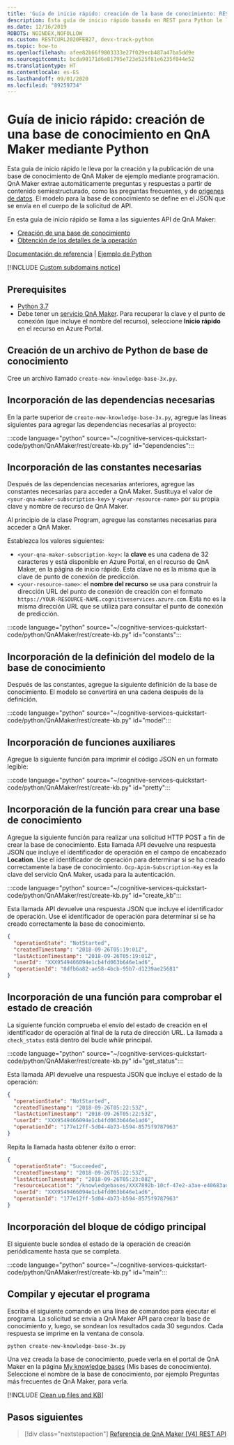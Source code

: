 ```yaml
---
title: 'Guía de inicio rápido: creación de la base de conocimiento: REST y Python en QnA Maker'
description: Esta guía de inicio rápido basada en REST para Python le lleva por la creación de una base de conocimiento de QnA Maker de ejemplo mediante programación, que aparecerá en el panel de Azure de su cuenta de la API de Cognitive Services.
ms.date: 12/16/2019
ROBOTS: NOINDEX,NOFOLLOW
ms.custom: RESTCURL2020FEB27, devx-track-python
ms.topic: how-to
ms.openlocfilehash: afee82b66f9803333e27f029ecb487a47ba5dd9e
ms.sourcegitcommit: bcda98171d6e81795e723e525f81e6235f044e52
ms.translationtype: HT
ms.contentlocale: es-ES
ms.lasthandoff: 09/01/2020
ms.locfileid: "89259734"
---
```

# <a name="quickstart-create-a-knowledge-base-in-qna-maker-using-python"></a>Guía de inicio rápido: creación de una base de conocimiento en QnA Maker mediante Python

Esta guía de inicio rápido le lleva por la creación y la publicación de una base de conocimiento de QnA Maker de ejemplo mediante programación. QnA Maker extrae automáticamente preguntas y respuestas a partir de contenido semiestructurado, como las preguntas frecuentes, y de [orígenes de datos](../Concepts/knowledge-base.md). El modelo para la base de conocimiento se define en el JSON que se envía en el cuerpo de la solicitud de API.

En esta guía de inicio rápido se llama a las siguientes API de QnA Maker:
* [Creación de una base de conocimiento](https://docs.microsoft.com/rest/api/cognitiveservices/qnamaker/knowledgebase/create)
* [Obtención de los detalles de la operación](https://docs.microsoft.com/rest/api/cognitiveservices/qnamaker/operations/getdetails)

[Documentación de referencia](https://docs.microsoft.com/rest/api/cognitiveservices/qnamaker/knowledgebase) | [Ejemplo de Python](https://github.com/Azure-Samples/cognitive-services-qnamaker-python/blob/master/documentation-samples/quickstarts/create-knowledge-base/create-new-knowledge-base-3x.py)

[!INCLUDE [Custom subdomains notice](../../../../includes/cognitive-services-custom-subdomains-note.md)]

## <a name="prerequisites"></a>Prerequisites

* [Python 3.7](https://www.python.org/downloads/)
* Debe tener un [servicio QnA Maker](../How-To/set-up-qnamaker-service-azure.md). Para recuperar la clave y el punto de conexión (que incluye el nombre del recurso), seleccione **Inicio rápido** en el recurso en Azure Portal.

## <a name="create-a-knowledge-base-python-file"></a>Creación de un archivo de Python de base de conocimiento

Cree un archivo llamado `create-new-knowledge-base-3x.py`.

## <a name="add-the-required-dependencies"></a>Incorporación de las dependencias necesarias

En la parte superior de `create-new-knowledge-base-3x.py`, agregue las líneas siguientes para agregar las dependencias necesarias al proyecto:

:::code language="python" source="~/cognitive-services-quickstart-code/python/QnAMaker/rest/create-kb.py" id="dependencies":::

## <a name="add-the-required-constants"></a>Incorporación de las constantes necesarias
Después de las dependencias necesarias anteriores, agregue las constantes necesarias para acceder a QnA Maker. Sustituya el valor de `<your-qna-maker-subscription-key>` y `<your-resource-name>` por su propia clave y nombre de recurso de QnA Maker.

Al principio de la clase Program, agregue las constantes necesarias para acceder a QnA Maker.

Establezca los valores siguientes:

* `<your-qna-maker-subscription-key>`: la **clave** es una cadena de 32 caracteres y está disponible en Azure Portal, en el recurso de QnA Maker, en la página de inicio rápido. Esta clave no es la misma que la clave de punto de conexión de predicción.
* `<your-resource-name>`: el **nombre del recurso** se usa para construir la dirección URL del punto de conexión de creación con el formato `https://YOUR-RESOURCE-NAME.cognitiveservices.azure.com`. Esta no es la misma dirección URL que se utiliza para consultar el punto de conexión de predicción.

:::code language="python" source="~/cognitive-services-quickstart-code/python/QnAMaker/rest/create-kb.py" id="constants":::

## <a name="add-the-kb-model-definition"></a>Incorporación de la definición del modelo de la base de conocimiento

Después de las constantes, agregue la siguiente definición de la base de conocimiento. El modelo se convertirá en una cadena después de la definición.

:::code language="python" source="~/cognitive-services-quickstart-code/python/QnAMaker/rest/create-kb.py" id="model":::

## <a name="add-supporting-function"></a>Incorporación de funciones auxiliares

Agregue la siguiente función para imprimir el código JSON en un formato legible:

:::code language="python" source="~/cognitive-services-quickstart-code/python/QnAMaker/rest/create-kb.py" id="pretty":::

## <a name="add-function-to-create-kb"></a>Incorporación de la función para crear una base de conocimiento

Agregue la siguiente función para realizar una solicitud HTTP POST a fin de crear la base de conocimiento.
Esta llamada API devuelve una respuesta JSON que incluye el identificador de operación en el campo de encabezado **Location**. Use el identificador de operación para determinar si se ha creado correctamente la base de conocimiento. `Ocp-Apim-Subscription-Key` es la clave del servicio QnA Maker, usada para la autenticación.

:::code language="python" source="~/cognitive-services-quickstart-code/python/QnAMaker/rest/create-kb.py" id="create_kb":::

Esta llamada API devuelve una respuesta JSON que incluye el identificador de operación. Use el identificador de operación para determinar si se ha creado correctamente la base de conocimiento.

```JSON
{
  "operationState": "NotStarted",
  "createdTimestamp": "2018-09-26T05:19:01Z",
  "lastActionTimestamp": "2018-09-26T05:19:01Z",
  "userId": "XXX9549466094e1cb4fd063b646e1ad6",
  "operationId": "8dfb6a82-ae58-4bcb-95b7-d1239ae25681"
}
```

## <a name="add-function-to-check-creation-status"></a>Incorporación de una función para comprobar el estado de creación

La siguiente función comprueba el envío del estado de creación en el identificador de operación al final de la ruta de dirección URL. La llamada a `check_status` está dentro del bucle _while_ principal.

:::code language="python" source="~/cognitive-services-quickstart-code/python/QnAMaker/rest/create-kb.py" id="get_status":::

Esta llamada API devuelve una respuesta JSON que incluye el estado de la operación:

```JSON
{
  "operationState": "NotStarted",
  "createdTimestamp": "2018-09-26T05:22:53Z",
  "lastActionTimestamp": "2018-09-26T05:22:53Z",
  "userId": "XXX9549466094e1cb4fd063b646e1ad6",
  "operationId": "177e12ff-5d04-4b73-b594-8575f9787963"
}
```

Repita la llamada hasta obtener éxito o error:

```JSON
{
  "operationState": "Succeeded",
  "createdTimestamp": "2018-09-26T05:22:53Z",
  "lastActionTimestamp": "2018-09-26T05:23:08Z",
  "resourceLocation": "/knowledgebases/XXX7892b-10cf-47e2-a3ae-e40683adb714",
  "userId": "XXX9549466094e1cb4fd063b646e1ad6",
  "operationId": "177e12ff-5d04-4b73-b594-8575f9787963"
}
```

## <a name="add-main-code-block"></a>Incorporación del bloque de código principal
El siguiente bucle sondea el estado de la operación de creación periódicamente hasta que se completa.

:::code language="python" source="~/cognitive-services-quickstart-code/python/QnAMaker/rest/create-kb.py" id="main":::

## <a name="build-and-run-the-program"></a>Compilar y ejecutar el programa

Escriba el siguiente comando en una línea de comandos para ejecutar el programa. La solicitud se envía a QnA Maker API para crear la base de conocimiento y, luego, se sondean los resultados cada 30 segundos. Cada respuesta se imprime en la ventana de consola.

```bash
python create-new-knowledge-base-3x.py
```

Una vez creada la base de conocimiento, puede verla en el portal de QnA Maker en la página [My knowledge bases](https://www.qnamaker.ai/Home/MyServices) (Mis bases de conocimiento). Seleccione el nombre de la base de conocimiento, por ejemplo Preguntas más frecuentes de QnA Maker, para verla.

[!INCLUDE [Clean up files and KB](../../../../includes/cognitive-services-qnamaker-quickstart-cleanup-resources.md)]

## <a name="next-steps"></a>Pasos siguientes

> [!div class="nextstepaction"]
> [Referencia de QnA Maker (V4) REST API](https://go.microsoft.com/fwlink/?linkid=2092179)
